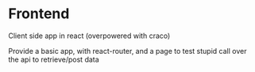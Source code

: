 # Frontend

Client side app in react (overpowered with craco)

Provide a basic app, with react-router, and a page to test stupid call over the api to retrieve/post data

